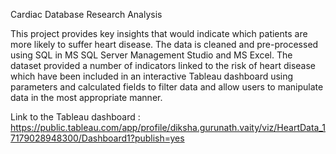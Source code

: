 Cardiac Database Research Analysis

This project provides key insights that would indicate which patients are more likely to suffer heart disease. The data is cleaned and pre-processed using SQL in MS SQL Server Management Studio and MS Excel.
The dataset provided a number of indicators linked to the risk of heart disease which have been included in an interactive Tableau dashboard using parameters and calculated fields to filter data and allow users to manipulate data in the most appropriate manner.

Link to the Tableau dashboard : https://public.tableau.com/app/profile/diksha.gurunath.vaity/viz/HeartData_17179028948300/Dashboard1?publish=yes
